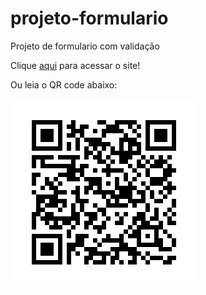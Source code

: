 # projeto-formulario
Projeto de formulario com validação

Clique <a href="https://leopinheirosilva.github.io/projeto-formulario/">aqui</a> para acessar o site!

Ou leia o QR code abaixo:

<img src="midias/frame.png" alt="Site projeto-formulario">
